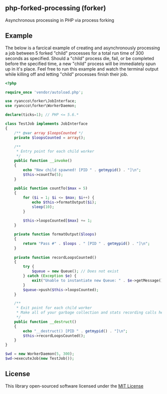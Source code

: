 ## php-forked-processing (forker)
Asynchronous processing in PHP via process forking

## Example
The below is a farcical example of creating and asynchronously processing a job between 5 forked "child" processes for a total run time of 300 seconds as specified. Should a "child" process die, fail, or be completed before the specified time, a new "child" process will be immediately spun up in it's place. Feel free to run this example and watch the terminal output while killing off and letting "child" processes finish their job.

```php
<?php

require_once 'vendor/autoload.php';

use ryancco\forker\JobInterface;
use ryancco\forker\WorkerDaemon;

declare(ticks=1); // PHP <= 5.6.*

class TestJob implements JobInterface
{
    /** @var array $loopsCounted */
    private $loopsCounted = array();
    
    /**
     * Entry point for each child worker
     */
    public function __invoke()
    {
        echo "New child spawned! [PID " . getmypid() . "]\n";
        $this->countTo(5);
    }
    
    public function countTo($max = 5)
    {
        for ($i = 1; $i <= $max; $i++) {
            echo $this->formatOutput($i);
            sleep(10);
        }
        
        $this->loopsCounted[$max] += 1;
    }

    private function formatOutput($loops)
    {
        return "Pass #" . $loops . " [PID " . getmypid() . "]\n";
    }
    
    private function recordLoopsCounted()
    {
        try {
            $queue = new Queue(); // Does not exist
        } catch (Exception $e) {
            exit("Unable to instantiate new Queue: " . $e->getMessage());
        }
        $queue->push($this->loopsCounted);
    }

    /**
     * Exit point for each child worker
     * Make all of your garbage collection and stats recording calls here
     */
    public function __destruct()
    {
        echo "__destruct() [PID " . getmypid() . "]\n";
        $this->recordLoopsCounted();
    }
}

$wd = new WorkerDaemon(5, 300);
$wd->executeJob(new TestJob());
```

## License
This library open-sourced software licensed under the [MIT License](http://opensource.org/licenses/MIT)
